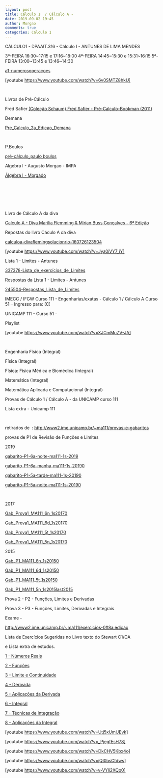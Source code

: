 ```yaml
---
layout: post
title: Cálculo 1  / Cálculo A -
date: 2019-09-02 19:45
author: Morgao
comments: true
categories: Cálculo 1
---
```

CÁLCULO1 - DPAAIT.316 - Cálculo I - ANTUNES DE LIMA MENDES

3ª-FEIRA 16:30~17:15 e 17:16~18:00
4ª-FEIRA 14:45~15:30 e 15:31~16:15
5ª-FEIRA 13:00~13:45 e 13:46~14:30

<a href="https://matematicafibonacci.wordpress.com/wp-content/uploads/2019/09/a1-numerosoperacoes.pdf">a1-numerosoperacoes</a>

[youtube https://www.youtube.com/watch?v=6v0SMTZ8hkU]

&nbsp;

Livros de Pré-Cálculo

Fred Safier
<a href="https://matematicafibonacci.wordpress.com/wp-content/uploads/2019/09/colec3a7c3a3o-schaum-fred-safier-prc3a9-calculo-bookman-2011.pdf">(Coleção Schaum) Fred Safier - Pré-Calculo-Bookman (2011)</a>

Demana

<a href="https://matematicafibonacci.wordpress.com/wp-content/uploads/2019/09/pre_calculo_2a_edicao_demana.pdf">Pre_Calculo_2a_Edicao_Demana</a>

&nbsp;

P.Boulos

<a href="https://matematicafibonacci.wordpress.com/wp-content/uploads/2019/09/prc3a9-cc3a1lculo_paulo-boulos.pdf">pré-cálculo_paulo boulos</a>

Algebra I - Augusto Morgao - IMPA

<a href="https://matematicafibonacci.wordpress.com/wp-content/uploads/2019/09/c381lgebra-i-morgado.pdf">Álgebra I - Morgado</a>

&nbsp;

&nbsp;

&nbsp;

Livro de Cálculo A da diva

<a href="https://matematicafibonacci.wordpress.com/wp-content/uploads/2019/09/calculo-a-diva-marc3adlia-flemming-mirian-buss-gonc3a7alves-6c2aa-edic3a7c3a3o.pdf">Calculo A - Diva Marília Flemming &amp; Mirian Buss Gonçalves - 6ª Edição</a>

Repostas do livro Cáculo A da diva

<a href="https://matematicafibonacci.wordpress.com/wp-content/uploads/2019/09/calculoa-divaflemingsolucionrio-160726123504.pdf">calculoa-divaflemingsolucionrio-160726123504</a>

[youtube https://www.youtube.com/watch?v=Jya0iVY7_iY]

Lista 1 - Limites - Antunes

<a href="https://matematicafibonacci.wordpress.com/wp-content/uploads/2019/09/337378-lista_de_exercc3adcios_de_limites.pdf">337378-Lista_de_exercícios_de_Limites</a>

Respostas da Lista 1 - Limites - Antunes

<a href="https://matematicafibonacci.wordpress.com/wp-content/uploads/2019/09/245504-respostas_lista_de_limites.pdf">245504-Respostas_Lista_de_Limites</a>

IMECC / IFGW Curso 111 - Engenharias/exatas - Cálculo 1 / Cálculo A
Curso 51 – Ingresso para: (C)

UNICAMP 111 - Curso 51 -

Playlist

[youtube https://www.youtube.com/watch?v=XJCmMuZV-JA]

&nbsp;

Engenharia Física (Integral)

Física (Integral)

Física: Física Médica e Biomédica (Integral)

Matemática (Integral)

Matemática Aplicada e Computacional (Integral)

Provas de Cálculo 1 / Cálculo A - da UNICAMP curso 111

Lista extra - Unicamp 111

&nbsp;

retirados de  : <a href="http://www2.ime.unicamp.br/~ma111/provas-e-gabaritos">http://www2.ime.unicamp.br/~ma111/provas-e-gabaritos</a>

provas de P1 de Revisão de Funções e Limites

2019

<a href="https://matematicafibonacci.wordpress.com/wp-content/uploads/2019/09/gabarito-p1-6a-noite-ma111-1s-2019.pdf">gabarito-P1-6a-noite-ma111-1s-2019</a>

<a href="https://matematicafibonacci.wordpress.com/wp-content/uploads/2019/09/gabarito-p1-6a-manha-ma111-1s-20190.pdf">gabarito-P1-6a-manha-ma111-1s-20190</a>

<a href="https://matematicafibonacci.wordpress.com/wp-content/uploads/2019/09/gabarito-p1-5a-tarde-ma111-1s-20190.pdf">gabarito-P1-5a-tarde-ma111-1s-20190</a>

<a href="https://matematicafibonacci.wordpress.com/wp-content/uploads/2019/09/gabarito-p1-5a-noite-ma111-1s-20190.pdf">gabarito-P1-5a-noite-ma111-1s-20190</a>

&nbsp;

2017

<a href="https://matematicafibonacci.wordpress.com/wp-content/uploads/2019/09/gab_prova1_ma111_6n_1s20170.pdf">Gab_Prova1_MA111_6n_1s20170</a>

<a href="https://matematicafibonacci.wordpress.com/wp-content/uploads/2019/09/gab_prova1_ma111_6d_1s20170.pdf">Gab_Prova1_MA111_6d_1s20170</a>

<a href="https://matematicafibonacci.wordpress.com/wp-content/uploads/2019/09/gab_prova1_ma111_5t_1s20170.pdf">Gab_Prova1_MA111_5t_1s20170</a>

<a href="https://matematicafibonacci.wordpress.com/wp-content/uploads/2019/09/gab_prova1_ma111_5n_1s20170.pdf">Gab_Prova1_MA111_5n_1s20170</a>

2015

<a href="https://matematicafibonacci.wordpress.com/wp-content/uploads/2019/09/gab_p1_ma111_6n_1s20150.pdf">Gab_P1_MA111_6n_1s20150</a>

<a href="https://matematicafibonacci.wordpress.com/wp-content/uploads/2019/09/gab_p1_ma111_6d_1s20150.pdf">Gab_P1_MA111_6d_1s20150</a>

<a href="https://matematicafibonacci.wordpress.com/wp-content/uploads/2019/09/gab_p1_ma111_5t_1s20150.pdf">Gab_P1_MA111_5t_1s20150</a>

<a href="https://matematicafibonacci.wordpress.com/wp-content/uploads/2019/09/gab_p1_ma111_5n_1s2015last2015.pdf">Gab_P1_MA111_5n_1s2015last2015</a>

Prova 2 - P2 - Funções, Limites e Derivadas

Prova 3 - P3 - Funções, Limites, Derivadas e Integrais

Exame -

http://www2.ime.unicamp.br/~ma111/exercicios-0#8a.edicao

Lista de Exercícios Sugeridas no Livro texto do Stewart C1/CA

e Lista extra de estudos.

<a href="https://matematicafibonacci.wordpress.com/wp-content/uploads/2019/09/lista-1.pdf">1 - Números Reais</a>

<a href="https://matematicafibonacci.wordpress.com/wp-content/uploads/2019/09/lista-2.pdf">2 - Funções</a>

<a href="https://matematicafibonacci.wordpress.com/wp-content/uploads/2019/09/lista-3.pdf">3 - Limite e Continuidade</a>

<a href="https://matematicafibonacci.wordpress.com/wp-content/uploads/2019/09/lista-4.pdf">4 - Derivada</a>

<a href="https://matematicafibonacci.wordpress.com/wp-content/uploads/2019/09/lista-5.pdf">5 - Aplicações da Derivada</a>

<a href="https://matematicafibonacci.wordpress.com/wp-content/uploads/2019/09/lista-6.pdf">6 - Integral</a>

<a href="https://matematicafibonacci.wordpress.com/wp-content/uploads/2019/09/lista-7.pdf">7 - Técnicas de Integração</a>

<a href="https://matematicafibonacci.wordpress.com/wp-content/uploads/2019/09/lista-8.pdf">8 - Aplicações da Integral</a>

[youtube https://www.youtube.com/watch?v=Utj5xUmUEvk]

[youtube https://www.youtube.com/watch?v=_PjegfEsH78]

[youtube https://www.youtube.com/watch?v=DkCHV5Kbx4o]

[youtube https://www.youtube.com/watch?v=jQI0bsCtdws]

[youtube https://www.youtube.com/watch?v=v-VYli2XQo0]
